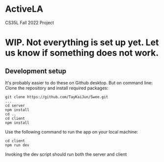 # ActiveLA
 CS35L Fall 2022 Project

# WIP. Not everything is set up yet. Let us know if something does not work.

## Development setup
It's probably easier to do these on Github desktop.
But on command line:
Clone the repository and install required packages:
```
git clone https://github.com/TayKaiJun/Swee.git
...
cd server
npm install
cd ..
cd client
npm install
```
Use the following command to run the app on your local machine:
```
cd client
npm run dev
```
Invoking the dev script should run both the server and client
